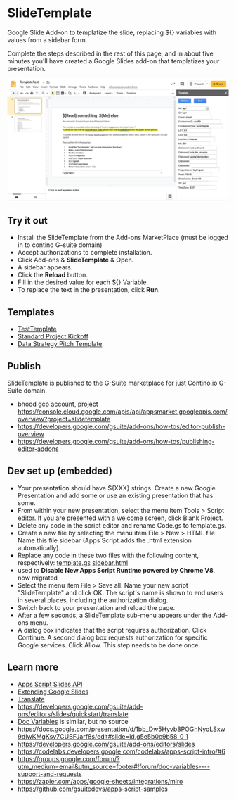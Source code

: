 # SlideTemplate
Google Slide Add-on to templatize the slide, replacing ${} variables with values from a sidebar form.

Complete the steps described in the rest of this page, and in about five minutes you'll have created a Google Slides add-on that templatizes your presentation.

![SlideTemplate](SlideTemplate.png)

## Try it out
* Install the SlideTemplate from the Add-ons MarketPlace (must be logged in to contino G-suite domain)
* Accept authorizations to complete installation.
* Click Add-ons & **SlideTemplate** & Open.
* A sidebar appears. 
* Click the **Reload** button. 
* Fill in the desired value for each ${} Variable. 
* To replace the text in the presentation, click **Run**.

## Templates
* [TestTemplate](https://docs.google.com/presentation/d/1fqtCE8iTxzaf1ZgcICB_qb4cjEaFoOuXnj9xG6PlMH8/edit#slide=id.g5e5b0c9b58_0_1)
* [Standard Project Kickoff](https://docs.google.com/presentation/d/1bb_Dw5Hyvb8POGhNyoLSxw9dIwKMgKsv7CUBFJarf8s)
* [Data Strategy Pitch Template](https://docs.google.com/presentation/d/1LYlnNRtLgAOS29H29M5cUGtHKIVFtpKJsvPIzQzQi0U/edit#slide=id.g7ebd95ecfd_0_316)

## Publish
SlideTemplate is published to the G-Suite marketplace for just Contino.io G-Suite domain.
* bhood gcp account, project https://console.cloud.google.com/apis/api/appsmarket.googleapis.com/overview?project=slidetemplate
* https://developers.google.com/gsuite/add-ons/how-tos/editor-publish-overview
* https://developers.google.com/gsuite/add-ons/how-tos/publishing-editor-addons

## Dev set up (embedded)
* Your presentation should have ${XXX} strings.  Create a new Google Presentation and add some or use an existing presentation that has some.
* From within your new presentation, select the menu item Tools > Script editor. If you are presented with a welcome screen, click Blank Project.
* Delete any code in the script editor and rename Code.gs to template.gs.
* Create a new file by selecting the menu item File > New > HTML file. Name this file sidebar (Apps Script adds the .html extension automatically).
* Replace any code in these two files with the following content, respectively:
[template.gs](template.gs)
[sidebar.html](sidebar.html)
* used to **Disable New Apps Script Runtime powered by Chrome V8**, now migrated
* Select the menu item File > Save all. Name your new script "SlideTemplate" and click OK. The script's name is shown to end users in several places, including the authorization dialog.
* Switch back to your presentation and reload the page.
* After a few seconds, a SlideTemplate sub-menu appears under the Add-ons menu. 
* A dialog box indicates that the script requires authorization. Click Continue. A second dialog box requests authorization for specific Google services. Click Allow. This step needs to be done once.

## Learn more
* [Apps Script Slides API](https://developers.google.com/apps-script/reference/slides)
* [Extending Google Slides](https://developers.google.com/apps-script/guides/slides)
* [Translate](https://developers.google.com/apps-script/guides/slides/samples/translate)
* https://developers.google.com/gsuite/add-ons/editors/slides/quickstart/translate
* [Doc Variables](http://docvariables.com/) is similar, but no source
* https://docs.google.com/presentation/d/1bb_Dw5Hyvb8POGhNyoLSxw9dIwKMgKsv7CUBFJarf8s/edit#slide=id.g5e5b0c9b58_0_1
* https://developers.google.com/gsuite/add-ons/editors/slides
* https://codelabs.developers.google.com/codelabs/apps-script-intro/#6
* https://groups.google.com/forum/?utm_medium=email&utm_source=footer#!forum/doc-variables----support-and-requests
* https://zapier.com/apps/google-sheets/integrations/miro
* https://github.com/gsuitedevs/apps-script-samples
